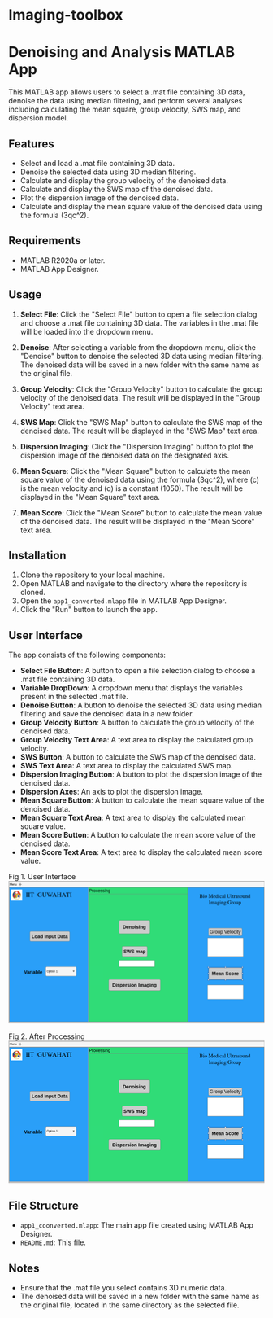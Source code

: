 # Imaging-toolbox

# Denoising and Analysis MATLAB App

This MATLAB app allows users to select a .mat file containing 3D data, denoise the data using median filtering, and perform several analyses including calculating the mean square, group velocity, SWS map, and dispersion model.

## Features

- Select and load a .mat file containing 3D data.
- Denoise the selected data using 3D median filtering.
- Calculate and display the group velocity of the denoised data.
- Calculate and display the SWS map of the denoised data.
- Plot the dispersion image of the denoised data.
- Calculate and display the mean square value of the denoised data using the formula \(3qc^2\).

## Requirements

- MATLAB R2020a or later.
- MATLAB App Designer.

## Usage

1. **Select File**: Click the "Select File" button to open a file selection dialog and choose a .mat file containing 3D data. The variables in the .mat file will be loaded into the dropdown menu.

2. **Denoise**: After selecting a variable from the dropdown menu, click the "Denoise" button to denoise the selected 3D data using median filtering. The denoised data will be saved in a new folder with the same name as the original file.

3. **Group Velocity**: Click the "Group Velocity" button to calculate the group velocity of the denoised data. The result will be displayed in the "Group Velocity" text area.

4. **SWS Map**: Click the "SWS Map" button to calculate the SWS map of the denoised data. The result will be displayed in the "SWS Map" text area.

5. **Dispersion Imaging**: Click the "Dispersion Imaging" button to plot the dispersion image of the denoised data on the designated axis.

6. **Mean Square**: Click the "Mean Square" button to calculate the mean square value of the denoised data using the formula \(3qc^2\), where \(c\) is the mean velocity and \(q\) is a constant (1050). The result will be displayed in the "Mean Square" text area.

7. **Mean Score**: Click the "Mean Score" button to calculate the mean value of the denoised data. The result will be displayed in the "Mean Score" text area.

## Installation

1. Clone the repository to your local machine.
2. Open MATLAB and navigate to the directory where the repository is cloned.
3. Open the `app1_converted.mlapp` file in MATLAB App Designer.
4. Click the "Run" button to launch the app.

## User Interface

The app consists of the following components:

- **Select File Button**: A button to open a file selection dialog to choose a .mat file containing 3D data.
- **Variable DropDown**: A dropdown menu that displays the variables present in the selected .mat file.
- **Denoise Button**: A button to denoise the selected 3D data using median filtering and save the denoised data in a new folder.
- **Group Velocity Button**: A button to calculate the group velocity of the denoised data.
- **Group Velocity Text Area**: A text area to display the calculated group velocity.
- **SWS Button**: A button to calculate the SWS map of the denoised data.
- **SWS Text Area**: A text area to display the calculated SWS map.
- **Dispersion Imaging Button**: A button to plot the dispersion image of the denoised data.
- **Dispersion Axes**: An axis to plot the dispersion image.
- **Mean Square Button**: A button to calculate the mean square value of the denoised data.
- **Mean Square Text Area**: A text area to display the calculated mean square value.
- **Mean Score Button**: A button to calculate the mean score value of the denoised data.
- **Mean Score Text Area**: A text area to display the calculated mean score value.




 
Fig 1. User Interface
![alt text](ui.png)
 
Fig 2. After Processing
![alt text](image.png)

## File Structure

- `app1_coonverted.mlapp`: The main app file created using MATLAB App Designer.
- `README.md`: This file.

## Notes

- Ensure that the .mat file you select contains 3D numeric data.
- The denoised data will be saved in a new folder with the same name as the original file, located in the same directory as the selected file.


